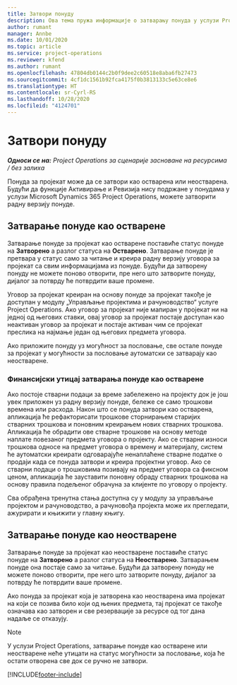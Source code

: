 ```yaml
---
title: Затвори понуду
description: Ова тема пружа информације о затварању понуда у услузи Project Operations.
author: rumant
manager: Annbe
ms.date: 10/01/2020
ms.topic: article
ms.service: project-operations
ms.reviewer: kfend
ms.author: rumant
ms.openlocfilehash: 47804db0144c2b0f9dee2c60518e8aba6fb27473
ms.sourcegitcommit: 4cf1dc1561b92fca4175f0b3813133c5e63ce8e6
ms.translationtype: HT
ms.contentlocale: sr-Cyrl-RS
ms.lasthandoff: 10/28/2020
ms.locfileid: "4124701"
---
```

# <a name="close-a-quote"></a>Затвори понуду

_**Односи се на:** Project Operations за сценарије засноване на ресурсима / без залиха_

Понуда за пројекат може да се затвори као остварена или неостварена. Будући да функције Активирање и Ревизија нису подржане у понудама у услузи Microsoft Dynamics 365 Project Operations, можете затворити радну верзију понуде.

## <a name="close-a-quote-as-won"></a>Затварање понуде као остварене

Затварање понуде за пројекат као остварене поставиће статус понуде на **Затворено** а разлог статуса на **Остварено**. Затварање понуде је претвара у статус само за читање и креира радну верзију уговора за пројекат са свим информацијама из понуде. Будући да затворену понуду не можете поново отворити, пре него што затворите понуду, дијалог за потврду ће потврдити ваше промене.

Уговор за пројекат креиран на основу понуде за пројекат такође је доступан у модулу „Управљање пројектима и рачуноводство“ услуге Project Operations. Ако уговор за пројекат није мапиран у пројекат ни на једној од његових ставки, овај уговор за пројекат постаје доступан као неактиван уговор за пројекат и постаје активан чим се пројекат преслика на најмање један од његових предмета уговора.

Ако приложите понуду уз могућност за пословање, све остале понуде за пројекат у могућности за пословање аутоматски се затварају као неостварене.

### <a name="financial-impact-of-closing-a-quote-as-won"></a>Финансијски утицај затварања понуде као остварене

Ако постоје стварни подаци за време забележено на пројекту док је још увек приложен уз радну верзију понуде, бележе се само трошкови времена или расхода. Након што се понуда затвори као остварена, апликација ће рефакторисати трошкове сторнирањем старијих стварних трошкова и поновним креирањем нових стварних трошкова. Апликација ће обрадити ове стварне трошкове на основу методе наплате повезаног предмета уговора о пројекту. Ако се стварни износи трошкова односе на предмет уговора о времену и материјалу, систем ће аутоматски креирати одговарајуће ненаплаћене стварне податке о продаји када се понуда затвори и креира пројектни уговор. Ако се стварни подаци о трошковима позивају на предмет уговора са фиксном ценом, апликација ће зауставити поновну обраду стварних трошкова на основу правила подељеног обрачуна за клијенте по уговору о пројекту.

Сва обрађена тренутна стања доступна су у модулу за управљање пројектом и рачуноводство, а рачуновођа пројекта може их прегледати, ажурирати и књижити у главну књигу. 

## <a name="close-a-quote-as-lost"></a>Затварање понуде као неостварене

Затварање понуде за пројекат као неостварене поставиће статус понуде на **Затворено** а разлог статуса на **Неостварено**. Затварањем понуде она постаје само за читање. Будући да затворену понуду не можете поново отворити, пре него што затворите понуду, дијалог за потврду ће потврдити ваше промене.

Ако понуда за пројекат која је затворена као неостварена има пројекат на који се позива било који од њених предмета, тај пројекат се такође означава као затворен и све резервације за ресурсе од тог дана надаље се отказују.

> [!NOTE]
> У услузи Project Operations, затварање понуде као остварене или неостварене неће утицати на статус могућности за пословање, која ће остати отворена све док се ручно не затвори.


[!INCLUDE[footer-include](../includes/footer-banner.md)]